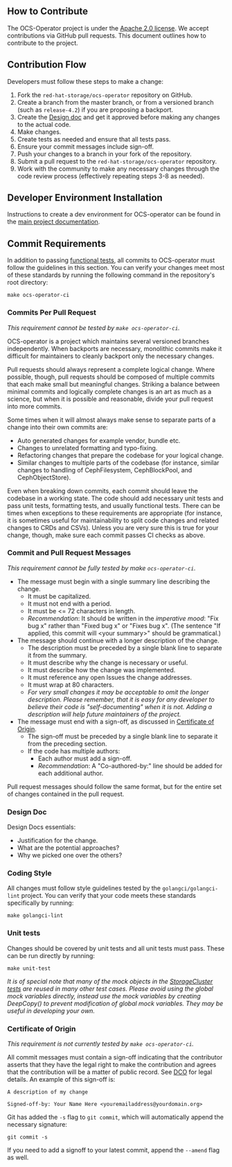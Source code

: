 ## How to Contribute

The OCS-Operator project is under the [Apache 2.0 license](LICENSE). We accept
contributions via GitHub pull requests. This document outlines how to
contribute to the project.

## Contribution Flow

Developers must follow these steps to make a change:

1. Fork the `red-hat-storage/ocs-operator` repository on GitHub.
2. Create a branch from the master branch, or from a versioned branch (such
   as `release-4.2`) if you are proposing a backport.
3. Create the [Design doc](#design-doc) and get it approved before making any
   changes to the actual code.
4. Make changes.
5. Create tests as needed and ensure that all tests pass.
6. Ensure your commit messages include sign-off.
7. Push your changes to a branch in your fork of the repository.
8. Submit a pull request to the `red-hat-storage/ocs-operator` repository.
9. Work with the community to make any necessary changes through the code
   review process (effectively repeating steps 3-8 as needed).

## Developer Environment Installation

Instructions to create a dev environment for OCS-operator can be found in the
[main project documentation](./README.md#installation-of-development-builds).

## Commit Requirements

In addition to passing [functional tests](./README.md#functional-tests), all
commits to OCS-operator must follow the guidelines in this section. You can
verify your changes meet most of these standards by running the following
command in the repository's root directory:

```
make ocs-operator-ci
```

### Commits Per Pull Request

*This requirement cannot be tested by `make ocs-operator-ci`.*

OCS-operator is a project which maintains several versioned branches
independently. When backports are necessary, monolithic commits make it
difficult for maintainers to cleanly backport only the necessary changes.

Pull requests should always represent a complete logical change. Where
possible, though, pull requests should be composed of multiple commits that
each make small but meaningful changes. Striking a balance between minimal
commits and logically complete changes is an art as much as a science, but
when it is possible and reasonable, divide your pull request into more commits.

Some times when it will almost always make sense to separate parts of a change
into their own commits are:
- Auto generated changes for example vendor, bundle etc.
- Changes to unrelated formatting and typo-fixing.
- Refactoring changes that prepare the codebase for your logical change.
- Similar changes to multiple parts of the codebase (for instance, similar
  changes to handling of CephFilesystem, CephBlockPool, and CephObjectStore).

Even when breaking down commits, each commit should leave the codebase in a
working state. The code should add necessary unit tests and pass unit tests,
formatting tests, and usually functional tests. There can be times when
exceptions to these requirements are appropriate (for instance, it is sometimes
useful for maintainability to split code changes and related changes to CRDs
and CSVs). Unless you are very sure this is true for your change, though, make
sure each commit passes CI checks as above.

### Commit and Pull Request Messages

*This requirement cannot be fully tested by make `ocs-operator-ci`.*

- The message must begin with a single summary line describing the change.
  - It must be capitalized.
  - It must not end with a period.
  - It must be <= 72 characters in length.
  - *Recommendation*: It should be written in the *imperative mood*: "Fix bug x"
    rather than "Fixed bug x" or "Fixes bug x". (The sentence "If applied, this
    commit will \<your summary\>" should be grammatical.)
- The message should continue with a longer description of the change.
  - The description must be preceded by a single blank line to separate it from
    the summary.
  - It must describe why the change is necessary or useful.
  - It must describe how the change was implemented.
  - It must reference any open Issues the change addresses.
  - It must wrap at 80 characters.
  - *For very small changes it may be acceptable to omit the longer description.
    Please remember, that it is easy for any developer to believe their code is
    "self-documenting" when it is not. Adding a description will help future
    maintainers of the project.*
- The message must end with a sign-off, as discussed in [Certificate of
  Origin](#certificate-of-origin).
  - The sign-off must be preceded by a single blank line to separate it from
    the preceding section.
  - If the code has multiple authors:
     - Each author must add a sign-off.
     - *Recommendation*: A "Co-authored-by:" line should be added for each
       additional author.

Pull request messages should follow the same format, but for the entire set of
changes contained in the pull request.

### Design Doc

Design Docs essentials:
- Justification for the change.
- What are the potential approaches?
- Why we picked one over the others?

### Coding Style

All changes must follow style guidelines tested by the `golangci/golangci-lint`
project. You can verify that your code meets these standards specifically by
running:

```
make golangci-lint
```

### Unit tests

Changes should be covered by unit tests and all unit tests must pass. These
can be run directly by running:

```
make unit-test
```

*It is of special note that many of the mock objects in the [StorageCluster
tests](./pkg/controller/storagecluster/storagecluster_controller_test.go) are
reused in many other test cases. Please avoid using the global mock variables
directly, instead use the mock variables by creating DeepCopy() to prevent
modification of global mock variables. They may be useful in developing your
own.*

### Certificate of Origin

*This requirement is not currently tested by `make ocs-operator-ci`.*

All commit messages must contain a sign-off indicating that the contributor
asserts that they have the legal right to make the contribution and agrees
that the contribution will be a matter of public record. See [DCO](./DCO) for
legal details. An example of this sign-off is:

```
A description of my change

Signed-off-by: Your Name Here <youremailaddress@yourdomain.org>
```

Git has added the `-s` flag to `git commit`, which will automatically
append the necessary signature:

```
git commit -s
```

If you need to add a signoff to your latest commit, append the `--amend` flag
as well.
